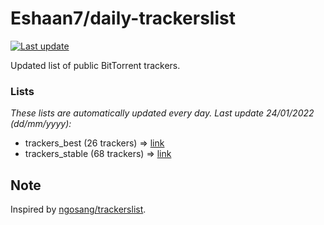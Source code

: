 
# Eshaan7/daily-trackerslist 

[![Last update](https://img.shields.io/badge/Last%20update-24/01/2022-blue.svg)](#)

Updated list of public BitTorrent trackers.

### Lists
*These lists are automatically updated every day. Last update 24/01/2022 (_dd/mm/yyyy_):*

* trackers_best (26 trackers) => [link](https://raw.githubusercontent.com/eshaan7/daily-trackerslist/master/trackers_best.txt)
* trackers_stable (68 trackers) => [link](https://raw.githubusercontent.com/eshaan7/daily-trackerslist/master/trackers_stable.txt)

## Note

Inspired by [ngosang/trackerslist](https://github.com/ngosang/trackerslist).
